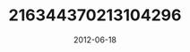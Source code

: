 ---
title: "216344370213104296"
cover: "2012-06-18 19.04.39 216344370213104296_46248401"
photo: "2012-06-18 19.04.39 216344370213104296_46248401"
date: "2012-06-18"
type: "photo"
---